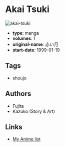# Akai Tsuki

![akai-tsuki](https://cdn.myanimelist.net/images/manga/1/124367.jpg)

-   **type**: manga
-   **volumes**: 1
-   **original-name**: 赤い月
-   **start-date**: 1999-01-19

## Tags

-   shoujo

## Authors

-   Fujita
-   Kazuko (Story & Art)

## Links

-   [My Anime list](https://myanimelist.net/manga/72027/Akai_Tsuki)
